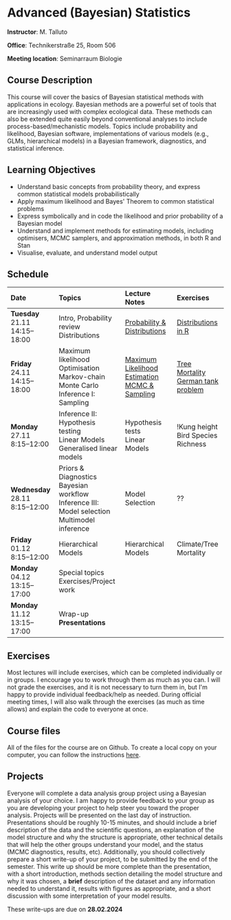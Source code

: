 <style>
.ex {margin: 0px;}
.soln {margin: 0px 20px; font-size: x-small}
</style>

# Advanced (Bayesian) Statistics
**Instructor**: M. Talluto

**Office**: Technikerstraße 25, Room 506

**Meeting location**:  Seminarraum Biologie


## Course Description

This course will cover the basics of Bayesian statistical methods with applications in ecology. Bayesian methods are a powerful set of tools that are increasingly used with complex ecological data. These methods can also be extended quite easily beyond conventional analyses to include process-based/mechanistic models. Topics include probability and likelihood, Bayesian software, implementations of various models (e.g., GLMs, hierarchical models) in a Bayesian framework, diagnostics, and statistical inference.

## Learning Objectives

* Understand basic concepts from probability theory, and express common statistical models probabilistically
* Apply maximum likelihood and Bayes' Theorem to common statistical problems
* Express symbolically and in code the likelihood and prior probability of a Bayesian model
* Understand and implement methods for estimating models, including optimisers, MCMC samplers, and approximation methods, in both R and Stan
* Visualise, evaluate, and understand model output


## Schedule

|Date  |Topics       |Lecture Notes |Exercises |
| :--- |  :---   |   :---    | :--- |
|**Tuesday** 21.11<br/>14:15–18:00 |Intro, Probability review<br/>Distributions                          |[Probability & Distributions](lec/1_probability)|<p class="ex">[Distributions in R](ex/ex1_distributions)</p><!--<p class = "soln">[Solutions](ex/soln1_distributions.html)</p>-->
|**Friday** 24.11<br/>14:15–18:00 |Maximum likelihood<br/>Optimisation<br/>Markov-chain Monte Carlo<br/>Inference I: Sampling|[Maximum Likelihood Estimation](lec/2_mle)<br/>[MCMC & Sampling](ex/3_mcmc)|<p class="ex">[Tree Mortality](ex/ex2_tree.html)</p><!--<p class="soln">• [Solutions](ex/soln2_tree.html)</p>--><p class="ex">[German tank problem](ex/ex3_tank)</p><!--<p class="soln">• [Solutions](exercises/5_mcmc_soln)</p>-->|
|**Monday** 27.11<br/>8:15–12:00|Inference II: Hypothesis testing<br/>Linear Models<br/>Generalised linear models|Hypothesis tests <br/>Linear Models<!--[Linear Models](3_lm)<br/>-->|!Kung height<!--[!Kung height](exercises/3_lm_ex.html)<p class="soln">• [Solutions](exercises/3_lm_soln)</p>--><br/>Bird Species Richness<!--[Bird Species Richness](exercises/6_glm_ex)-->|
|**Wednesday** 28.11<br/>8:15–12:00 |Priors & Diagnostics<br/>Bayesian workflow<br/>Inference III: Model selection <br/>Multimodel inference<br/>|Model Selection<!--[Model Selection](8_model_selection)-->|??|
|**Friday** 01.12<br/>8:15–12:00 | Hierarchical Models | Hierarchical Models <!--[Hierarchical Models](7_hm)--> | Climate/Tree Mortality<!---->|
|**Monday** 04.12<br/>13:15–17:00|Special topics<br/>Exercises/Project work||
|**Monday** 11.12<br/>13:15–17:00|Wrap-up<br/>**Presentations**||


## Exercises
Most lectures will include exercises, which can be completed individually or in groups. I encourage you to work through them as much as you can. I will not grade the exercises, and it is not necessary to turn them in, but I'm happy to provide individual feedback/help as needed. During official meeting times, I will also walk through the exercises (as much as time allows) and explain the code to everyone at once.

## Course files
All of the files for the course are on Github. To create a local copy on your computer, you can follow the instructions [here](https://github.com/mtalluto/vu_advstats_students).

## Projects
Everyone will complete a data analysis group project using a Bayesian analysis of your choice. I am happy to provide feedback to your group as you are developing your project to help steer you toward the proper analysis. Projects will be presented on the last day of instruction. Presentations should be roughly 10-15 minutes, and should include a brief description of the data and the scientific questions, an explanation of the model structure and why the structure is appropriate, other technical details that will help the other groups understand your model, and the status (MCMC diagnostics, results, etc). Additionally, you should collectively prepare a short write-up of your project, to be submitted by the end of the semester. This write up should be more complete than the presentation, with a short introduction, methods section detailing the model structure and why it was chosen, a **brief** description of the dataset and any information needed to understand it, results with figures as appropriate, and a short discussion with some interpretation of your model results.

These write-ups are due on **28.02.2024**